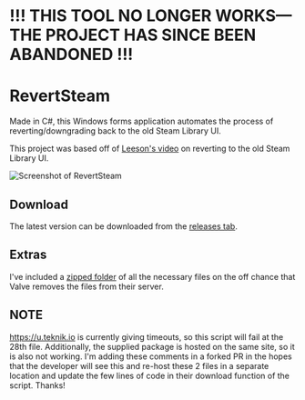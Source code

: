 # !!! THIS TOOL NO LONGER WORKS—THE PROJECT HAS SINCE BEEN ABANDONED !!!

# RevertSteam

Made in C#, this Windows forms application automates the process of reverting/downgrading back to the old Steam Library UI.

This project was based off of [Leeson's video](https://youtu.be/bjN6-e3nlPE) on reverting to the old Steam Library UI.

![Screenshot of RevertSteam](https://github.com/zynerd/RevertSteam/raw/master/Images/screenshot.png)

## Download

The latest version can be downloaded from the [releases tab](https://github.com/zynerd/RevertSteam/releases).

## Extras

I've included a [zipped folder](https://u.teknik.io/5yxKB.zip) of all the necessary files on the off chance that Valve removes the files from their server.

## NOTE
https://u.teknik.io is currently giving timeouts, so this script will fail at the 28th file. Additionally, the supplied package is hosted on the same site, so it is also not working. I'm adding these comments in a forked PR in the hopes that the developer will see this and re-host these 2 files in a separate location and update the few lines of code in their download function of the script. Thanks!
